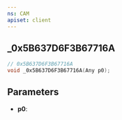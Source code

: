 ```yaml
---
ns: CAM
apiset: client
---
```

## _0x5B637D6F3B67716A

```c
// 0x5B637D6F3B67716A
void _0x5B637D6F3B67716A(Any p0);
```


## Parameters
* **p0**:



